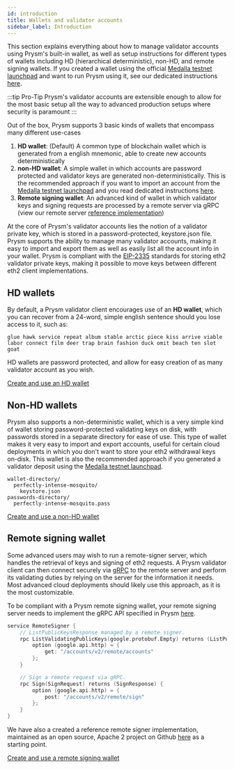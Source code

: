 ```yaml
---
id: introduction
title: Wallets and validator accounts
sidebar_label: Introduction
---
```


This section explains everything about how to manage validator accounts using Prysm's built-in wallet, as well as setup instructions for different types of wallets including HD (hierarchical deterministic), non-HD, and remote signing wallets. If you created a wallet using the official [Medalla testnet launchpad](https://medalla.launchpad.ethereum.org/) and want to run Prysm using it, see our dedicated instructions [here](http://docs.prylabs.network/docs/prysm-usage/medalla-testnet).

:::tip Pro-Tip
Prysm's validator accounts are extensible enough to allow for the most basic setup all the way to advanced production setups where security is paramount
:::

Out of the box, Prysm supports 3 basic kinds of wallets that encompass many different use-cases

1. **HD wallet**: (Default) A common type of blockchain wallet which is generated from a english mnemonic, able to create new accounts deterministically
2. **non-HD wallet**: A simple wallet in which accounts are password protected and validator keys are generated non-deterministically. This is the recommended approach if you want to import an account from the [Medalla testnet launchpad](https://medalla.launchpad.ethereum.org/) and you read dedicated instructions [here](http://docs.prylabs.network/docs/prysm-usage/medalla-testnet).
3. **Remote signing wallet**: An advanced kind of wallet in which validator keys and signing requests are processed by a remote server via gRPC (view our remote server [reference implementation](https://github.com/prysmaticlabs/remote-signer))

At the core of Prysm's validator accounts lies the notion of a validator private key, which is stored in a password-protected, keystore.json file. Prysm supports the ability to manage many validator accounts, making it easy to import and export them as well as easily list all the account info in your wallet. Prysm is compliant with the [EIP-2335](https://eips.ethereum.org/EIPS/eip-2335) standards for storing eth2 validator private keys, making it possible to move keys between different eth2 client implementations.

## HD wallets

By default, a Prysm validator client encourages use of an **HD wallet**, which you can recover from a 24-word, simple english sentence should you lose access to it, such as:

```text
glue hawk service repeat album stable arctic piece kiss arrive viable labor connect film deer trap brain fashion duck omit beach ten slot goat
```

HD wallets are password protected, and allow for easy creation of as many validator account as you wish.

[Create and use an HD wallet](https://docs.prylabs.network/docs/wallet/deterministic)

## Non-HD wallets

Prysm also supports a non-deterministic wallet, which is a very simple kind of wallet storing password-protected validating keys on disk, with passwords stored in a separate directory for ease of use. This type of wallet makes it very easy to import and export accounts, useful for certain cloud deployments in which you don't want to store your eth2 withdrawal keys on-disk. This wallet is also the recommended approach if you generated a validator deposit using the [Medalla testnet launchpad](https://medalla.launchpad.ethereum.org/).

```text
wallet-directory/
  perfectly-intense-mosquito/
    keystore.json
passwords-directory/
  perfectly-intense-mosquito.pass
```

[Create and use a non-HD wallet](https://docs.prylabs.network/docs/wallet/nondeterministic)

## Remote signing wallet

Some advanced users may wish to run a remote-signer server, which handles the retrieval of keys and signing of eth2 requests. A Prysm validator client can then connect securely via [gRPC](https://grpc.io) to the remote server and perform its validating duties by relying on the server for the information it needs. Most advanced cloud deployments should likely use this approach, as it is the most customizable.

To be compliant with a Prysm remote signing wallet, your remote signing server needs to implement the gRPC API specified in Prysm [here](https://github.com/prysmaticlabs/prysm/blob/7fff4ec41165e6581dda352b362d77fc6ca2710d/proto/validator/accounts/v2/keymanager.proto#L12).

```go
service RemoteSigner {
    // ListPublicKeysResponse managed by a remote signer.
    rpc ListValidatingPublicKeys(google.protobuf.Empty) returns (ListPublicKeysResponse) {
        option (google.api.http) = {
            get: "/accounts/v2/remote/accounts"
        };
    }

    // Sign a remote request via gRPC.
    rpc Sign(SignRequest) returns (SignResponse) {
        option (google.api.http) = {
            post: "/accounts/v2/remote/sign"
        };
    }
}
```

We have also a created a reference remote signer implementation, maintained as an open source, Apache 2 project on Github [here](https://github.com/prysmaticlabs/remote-signer) as a starting point.

[Create and use a remote signing wallet](https://docs.prylabs.network/docs/wallet/remote)